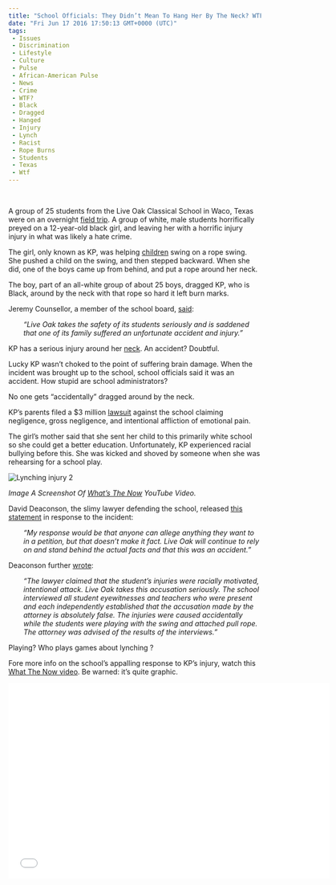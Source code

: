 ```yaml
---
title: "School Officials: They Didn’t Mean To Hang Her By The Neck? WTF? (VIDEO)"
date: "Fri Jun 17 2016 17:50:13 GMT+0000 (UTC)"
tags: 
 - Issues
 - Discrimination
 - Lifestyle
 - Culture
 - Pulse
 - African-American Pulse
 - News
 - Crime
 - WTF?
 - Black
 - Dragged
 - Hanged
 - Injury
 - Lynch
 - Racist
 - Rope Burns
 - Students
 - Texas
 - Wtf
---
```

<p><!--OffDef--><br>
<!--Ads1--></p><p>A group of 25 students from the Live Oak Classical School in Waco, Texas were&#xA0;on an overnight <a href="http://winningdemocrats.com/white-students-drag-12-year-old-black-girl-with-rope-around-neck-while-school-does-nothing/" onclick="__gaTracker(&apos;send&apos;, &apos;event&apos;, &apos;outbound-article&apos;, &apos;http://winningdemocrats.com/white-students-drag-12-year-old-black-girl-with-rope-around-neck-while-school-does-nothing/&apos;, &apos;field trip&apos;);">field trip</a>. A group of white, male students horrifically preyed on a 12-year-old black girl, and leaving her with a horrific injury injury in what was&#xA0;likely a hate crime.</p><p>The girl, only known as KP, was helping <a href="http://winningdemocrats.com/white-students-drag-12-year-old-black-girl-with-rope-around-neck-while-school-does-nothing/" onclick="__gaTracker(&apos;send&apos;, &apos;event&apos;, &apos;outbound-article&apos;, &apos;http://winningdemocrats.com/white-students-drag-12-year-old-black-girl-with-rope-around-neck-while-school-does-nothing/&apos;, &apos;children&apos;);" target="_blank">children</a> swing on a rope swing. She pushed&#xA0;a child on the swing, and then stepped backward. When she did, one of the boys came up from behind, and put a rope around her neck.</p><p>The boy, part of an all-white group of about 25 boys, dragged KP, who is Black, around by the neck with that rope so hard it left burn marks.</p><p>Jeremy Counsellor, a member of the school board, <a href="http://www.thedailybeast.com/articles/2016/06/14/lawsuit-6th-graders-dragged-black-girl-by-rope-around-her-neck.html" onclick="__gaTracker(&apos;send&apos;, &apos;event&apos;, &apos;outbound-article&apos;, &apos;http://www.thedailybeast.com/articles/2016/06/14/lawsuit-6th-graders-dragged-black-girl-by-rope-around-her-neck.html&apos;, &apos;said&apos;);" target="_blank">said</a>:</p><p style="padding-left: 30px;"><em>&#x201C;Live Oak takes the safety of its students seriously and is saddened that one of its family suffered an unfortunate accident and injury.&#x201D;</em></p><p>KP has a serious injury around her <a href="http://winningdemocrats.com/white-students-drag-12-year-old-black-girl-with-rope-around-neck-while-school-does-nothing/" onclick="__gaTracker(&apos;send&apos;, &apos;event&apos;, &apos;outbound-article&apos;, &apos;http://winningdemocrats.com/white-students-drag-12-year-old-black-girl-with-rope-around-neck-while-school-does-nothing/&apos;, &apos;neck&apos;);" target="_blank">neck</a>. An accident? Doubtful.</p><p>Lucky KP wasn&#x2019;t choked to the point of suffering brain damage. When the incident&#xA0;was brought up to the school, school officials said it was an accident. How stupid are school administrators?</p><p>No one gets &#x201C;accidentally&#x201D; dragged around by the neck.</p><p>KP&#x2019;s&#xA0;parents filed a $3 million <a href="http://www.thedailybeast.com/articles/2016/06/14/lawsuit-6th-graders-dragged-black-girl-by-rope-around-her-neck.html" onclick="__gaTracker(&apos;send&apos;, &apos;event&apos;, &apos;outbound-article&apos;, &apos;http://www.thedailybeast.com/articles/2016/06/14/lawsuit-6th-graders-dragged-black-girl-by-rope-around-her-neck.html&apos;, &apos;lawsuit&apos;);" target="_blank">lawsuit</a> against the school claiming negligence, gross negligence, and intentional affliction of emotional pain.</p><p>The girl&#x2019;s mother&#xA0;said that she sent her child to this primarily white school so she could&#xA0;get a better education. Unfortunately, KP&#xA0;experienced racial bullying before this. She was kicked and shoved by someone when she was rehearsing for a&#xA0;school play.</p><div id="attachment_137807" style="width: 734px" class="wp-caption aligncenter"><img class="size-full wp-image-137807" src="//i2.wp.com/cdn.liberalamerica.org/wp-content/uploads/2016/06/Lynching-injury-2.jpg?resize=724%2C450" alt="Lynching injury 2" srcset="//i2.wp.com/cdn.liberalamerica.org/wp-content/uploads/2016/06/Lynching-injury-2.jpg?resize=724%2C450 724w, //i2.wp.com/cdn.liberalamerica.org/wp-content/uploads/2016/06/Lynching-injury-2.jpg?resize=724%2C450 64w, //i2.wp.com/cdn.liberalamerica.org/wp-content/uploads/2016/06/Lynching-injury-2.jpg?resize=724%2C450 350w, //i2.wp.com/cdn.liberalamerica.org/wp-content/uploads/2016/06/Lynching-injury-2.jpg?resize=724%2C450 600w" sizes="(max-width: 724px) 100vw, 724px" data-recalc-dims="1">
<p class="wp-caption-text"><em>Image A Screenshot Of <a href="https://www.youtube.com/watch?v=TaKT4zx2ooo&amp;ab_channel=What%27sTheNow?" onclick="__gaTracker(&apos;send&apos;, &apos;event&apos;, &apos;outbound-article&apos;, &apos;https://www.youtube.com/watch?v=TaKT4zx2ooo&amp;ab_channel=What%27sTheNow?&apos;, &apos;What\&apos;s The Now&apos;);">What&#x2019;s The Now</a> YouTube Video.</em></p>
</div><p>David Deaconson, the slimy lawyer defending the school, released <a href="http://winningdemocrats.com/white-students-drag-12-year-old-black-girl-with-rope-around-neck-while-school-does-nothing/" onclick="__gaTracker(&apos;send&apos;, &apos;event&apos;, &apos;outbound-article&apos;, &apos;http://winningdemocrats.com/white-students-drag-12-year-old-black-girl-with-rope-around-neck-while-school-does-nothing/&apos;, &apos;this statement&apos;);">this statement</a>&#xA0;in response to&#xA0;the incident:</p><p style="padding-left: 30px;"><em>&#x201C;My response would be that anyone can allege anything they want to in a petition, but that doesn&#x2019;t make it fact. Live Oak will continue to rely on and stand behind the actual facts and that this was an accident.&#x201D;</em></p><p><!--Ads2--></p><p>Deaconson&#xA0;further <a href="http://www.inquisitr.com/3212037/play-lynching-white-students-dragged-black-classmate-by-roped-neck-family-files-suit/" onclick="__gaTracker(&apos;send&apos;, &apos;event&apos;, &apos;outbound-article&apos;, &apos;http://www.inquisitr.com/3212037/play-lynching-white-students-dragged-black-classmate-by-roped-neck-family-files-suit/&apos;, &apos;wrote&apos;);" target="_blank">wrote</a>:</p><p style="padding-left: 30px;"><em>&#x201C;The lawyer claimed that the student&#x2019;s injuries were racially motivated, intentional attack. Live Oak takes this accusation seriously. The school interviewed all student eyewitnesses and teachers who were present and each independently established that the accusation made by the attorney is absolutely false. The injuries were caused accidentally while the students were playing with the swing and attached pull rope. The attorney was advised of the results of the interviews.&#x201D;</em></p><p>Playing? Who plays games about lynching ?</p><p>Fore more info on the school&#x2019;s appalling response to&#xA0;KP&#x2019;s&#xA0;injury, watch this <a href="https://youtu.be/TaKT4zx2ooo" onclick="__gaTracker(&apos;send&apos;, &apos;event&apos;, &apos;outbound-article&apos;, &apos;https://youtu.be/TaKT4zx2ooo&apos;, &apos;What The Now video&apos;);">What The Now video</a>. Be warned: it&#x2019;s quite graphic.</p><p><span class="embed-youtube" style="text-align:center; display: block;"><iframe class="youtube-player" type="text/html" width="640" height="390" src="//www.youtube.com/embed/TaKT4zx2ooo?version=3&amp;rel=1&amp;fs=1&amp;autohide=2&amp;showsearch=0&amp;showinfo=1&amp;iv_load_policy=1&amp;wmode=transparent" allowfullscreen="true" style="border:0;"></iframe></span></p>